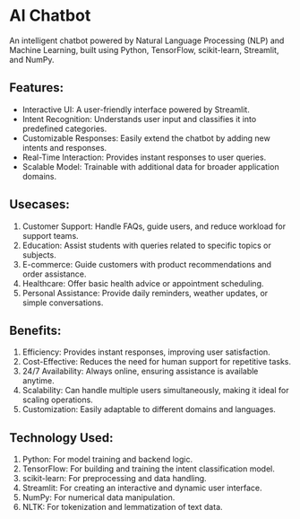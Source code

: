 # AI Chatbot
An intelligent chatbot powered by Natural Language Processing (NLP) and Machine Learning, built using Python, TensorFlow, scikit-learn, Streamlit, and NumPy.

## Features:
- Interactive UI: A user-friendly interface powered by Streamlit.
- Intent Recognition: Understands user input and classifies it into predefined categories.
- Customizable Responses: Easily extend the chatbot by adding new intents and responses.
- Real-Time Interaction: Provides instant responses to user queries.
- Scalable Model: Trainable with additional data for broader application domains.

## Usecases:
1. Customer Support: Handle FAQs, guide users, and reduce workload for support teams.
2. Education: Assist students with queries related to specific topics or subjects.
3. E-commerce: Guide customers with product recommendations and order assistance.
4. Healthcare: Offer basic health advice or appointment scheduling.
5. Personal Assistance: Provide daily reminders, weather updates, or simple conversations.

## Benefits:
1. Efficiency: Provides instant responses, improving user satisfaction.
2. Cost-Effective: Reduces the need for human support for repetitive tasks.
3. 24/7 Availability: Always online, ensuring assistance is available anytime.
4. Scalability: Can handle multiple users simultaneously, making it ideal for scaling operations.
5. Customization: Easily adaptable to different domains and languages.

## Technology Used:
1. Python: For model training and backend logic.
2. TensorFlow: For building and training the intent classification model.
3. scikit-learn: For preprocessing and data handling.
4. Streamlit: For creating an interactive and dynamic user interface.
5. NumPy: For numerical data manipulation.
6. NLTK: For tokenization and lemmatization of text data.
